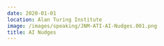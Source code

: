 ```yaml
---
date: 2020-01-01
location: Alan Turing Institute
image: /images/speaking/JNM-ATI-AI-Nudges.001.png
title: AI Nudges
---
```

